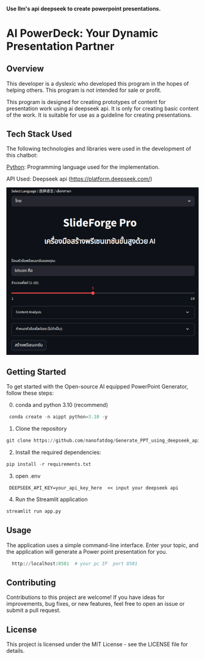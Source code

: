 #### Use llm's api deepseek to create powerpoint presentations.

# AI PowerDeck: Your Dynamic Presentation Partner

## Overview
This developer is a dyslexic who developed this program in the hopes of helping others. This program is not intended for sale or profit.

This program is designed for creating prototypes of content for presentation work using ai deepseek api. It is only for creating basic content of the work. It is suitable for use as a guideline for creating presentations.


## Tech Stack Used
The following technologies and libraries were used in the development of this chatbot:

[Python](https://www.python.org/): Programming language used for the implementation.

API Used: Deepseek api (https://platform.deepseek.com/)

![image](https://github.com/nanofatdog/Generate_PPT_using_deepseek_api/blob/master/imags/20250512_215813.png)


## Getting Started

To get started with the Open-source AI equipped PowerPoint Generator, follow these steps:

0. conda and python 3.10 (recommend)
```py
 conda create -n aippt python=3.10 -y 
```
1. Clone the repository
```py
git clone https://github.com/nanofatdog/Generate_PPT_using_deepseek_api.git
```
2. Install the required dependencies:

```py
pip install -r requirements.txt
```
3. open .env
```
 DEEPSEEK_API_KEY=your_api_key_here  << input your deepseek api
```
4. Run the Streamlit application 
```py
streamlit run app.py
```

## Usage
The application uses a simple command-line interface. Enter your topic, and the application will generate a Power point presentation for you. 

```py
  http://localhost:8501  # your pc IP  port 8501
```

## Contributing
Contributions to this project are welcome! If you have ideas for improvements, bug fixes, or new features, feel free to open an issue or submit a pull request.

## License
This project is licensed under the MIT License - see the LICENSE file for details.






